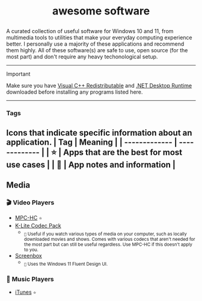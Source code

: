 # <p align="center"> awesome software

A curated collection of useful software for Windows 10 and 11, from multimedia tools to utilities that make your everyday computing experience better. I personally use a majority of these applications and recommend them highly. All of these software(s) are safe to use, open source (for the most part) and don't require any heavy techonological setup. 

---

> [!IMPORTANT]
> Make sure you have [Visual C++ Redistributable](https://learn.microsoft.com/en-us/cpp/windows/latest-supported-vc-redist?view=msvc-170) and [.NET Desktop Runtime](https://dotnet.microsoft.com/en-us/download/dotnet) downloaded before installing any programs listed here.
---
### Tags
Icons that indicate specific information about an application.
| Tag  | Meaning |
| ------------- | ------------- |
| ⭐  | Apps that are the best for most use cases  |
| 📎  | App notes and information  |
---
## Media
### 🎬 **Video Players**
- [MPC-HC](https://github.com/clsid2/mpc-hc) `⭐`
- [K-Lite Codec Pack](https://codecguide.com/download_kl.htm)
  - <sub> `📎` Useful if you watch various types of media on your computer, such as locally downloaded movies and shows. Comes with various codecs that aren't needed for the most part but can still be useful regardless. Use MPC-HC if this doesn't apply to you.
- [Screenbox](https://github.com/huynhsontung/Screenbox)
  - <sub> `📎` Uses the Windows 11 Fluent Design UI.
### 🎵 **Music Players**
- [iTunes](https://www.apple.com/itunes/download/win64) `⭐`


